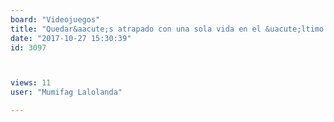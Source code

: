 ```yaml
---
board: "Videojuegos"
title: "Quedar&aacute;s atrapado con una sola vida en el &uacute;ltimo juego que jugaste"
date: "2017-10-27 15:30:39"
id: 3097



views: 11
user: "Mumifag Lalolanda"

---
```

